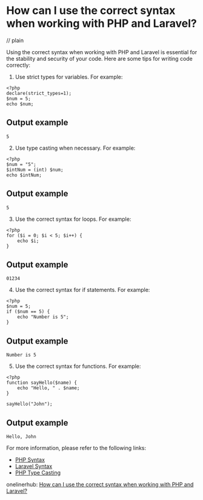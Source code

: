 # How can I use the correct syntax when working with PHP and Laravel?
// plain

Using the correct syntax when working with PHP and Laravel is essential for the stability and security of your code. Here are some tips for writing code correctly:

1. Use strict types for variables. For example:

```
<?php
declare(strict_types=1);
$num = 5;
echo $num;
```

## Output example

```
5
```

2. Use type casting when necessary. For example:

```
<?php
$num = "5";
$intNum = (int) $num;
echo $intNum;
```

## Output example

```
5
```

3. Use the correct syntax for loops. For example:

```
<?php
for ($i = 0; $i < 5; $i++) {
    echo $i;
}
```

## Output example

```
01234
```

4. Use the correct syntax for if statements. For example:

```
<?php
$num = 5;
if ($num == 5) {
    echo "Number is 5";
}
```

## Output example

```
Number is 5
```

5. Use the correct syntax for functions. For example:

```
<?php
function sayHello($name) {
    echo "Hello, " . $name;
}

sayHello("John");
```

## Output example

```
Hello, John
```

For more information, please refer to the following links:

- [PHP Syntax](https://www.w3schools.com/php/php_syntax.asp)
- [Laravel Syntax](https://laravel.com/docs/7.x/blade#blade-syntax)
- [PHP Type Casting](https://www.w3schools.com/php/php_type_casting.asp)

onelinerhub: [How can I use the correct syntax when working with PHP and Laravel?](https://onelinerhub.com/php-laravel/how-can-i-use-the-correct-syntax-when-working-with-php-and-laravel)